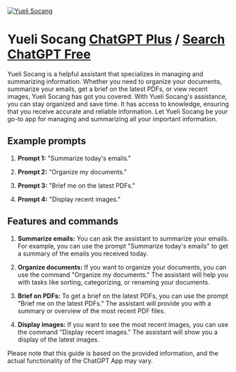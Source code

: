 
[![Yueli Socang](https://files.oaiusercontent.com/file-VtiC0VixCcrGywuo1D9en4U6?se=2123-10-17T00%3A49%3A38Z&sp=r&sv=2021-08-06&sr=b&rscc=max-age%3D31536000%2C%20immutable&rscd=attachment%3B%20filename%3D4e052514-1dcb-4290-b0f6-3506f56268c7.png&sig=PSV18ivcjez94a3gRcpOlDtmQJOrg/CPhNmmgBLUGOA%3D)](https://chat.openai.com/g/g-r18kjYe0P-yueli-socang)

# Yueli Socang [ChatGPT Plus](https://chat.openai.com/g/g-r18kjYe0P-yueli-socang) / [Search ChatGPT Free](https://gptcall.net/index.html#/?search=Yueli%20Socang)

Yueli Socang is a helpful assistant that specializes in managing and summarizing information. Whether you need to organize your documents, summarize your emails, get a brief on the latest PDFs, or view recent images, Yueli Socang has got you covered. With Yueli Socang's assistance, you can stay organized and save time. It has access to knowledge, ensuring that you receive accurate and reliable information. Let Yueli Socang be your go-to app for managing and summarizing all your important information.

## Example prompts

1. **Prompt 1:** "Summarize today's emails."

2. **Prompt 2:** "Organize my documents."

3. **Prompt 3:** "Brief me on the latest PDFs."

4. **Prompt 4:** "Display recent images."

## Features and commands

1. **Summarize emails:** You can ask the assistant to summarize your emails. For example, you can use the prompt "Summarize today's emails" to get a summary of the emails you received today.

2. **Organize documents:** If you want to organize your documents, you can use the command "Organize my documents." The assistant will help you with tasks like sorting, categorizing, or renaming your documents.

3. **Brief on PDFs:** To get a brief on the latest PDFs, you can use the prompt "Brief me on the latest PDFs." The assistant will provide you with a summary or overview of the most recent PDF files.

4. **Display images:** If you want to see the most recent images, you can use the command "Display recent images." The assistant will show you a display of the latest images.

Please note that this guide is based on the provided information, and the actual functionality of the ChatGPT App may vary.


